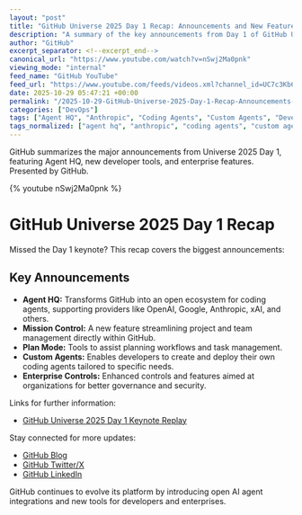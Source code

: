 ```yaml
---
layout: "post"
title: "GitHub Universe 2025 Day 1 Recap: Announcements and New Features"
description: "A summary of the key announcements from Day 1 of GitHub Universe 2025, including the unveiling of Agent HQ—an open ecosystem for coding agents from major AI providers. Covers new features like Mission Control, Plan Mode, Custom Agents, and improved enterprise controls for developers and organizations."
author: "GitHub"
excerpt_separator: <!--excerpt_end-->
canonical_url: "https://www.youtube.com/watch?v=nSwj2Ma0pnk"
viewing_mode: "internal"
feed_name: "GitHub YouTube"
feed_url: "https://www.youtube.com/feeds/videos.xml?channel_id=UC7c3Kb6jYCRj4JOHHZTxKsQ"
date: 2025-10-29 05:47:21 +00:00
permalink: "/2025-10-29-GitHub-Universe-2025-Day-1-Recap-Announcements-and-New-Features.html"
categories: ["DevOps"]
tags: ["Agent HQ", "Anthropic", "Coding Agents", "Custom Agents", "Developer Tools", "DevOps", "Enterprise Controls", "GitHub", "GitHub Universe", "GitHubUniverse", "GitHubUniverse2025", "Google", "Mission Control", "Open Ecosystem", "OpenAI", "Plan Mode", "Software Development", "Videos", "Xai"]
tags_normalized: ["agent hq", "anthropic", "coding agents", "custom agents", "developer tools", "devops", "enterprise controls", "github", "github universe", "githubuniverse", "githubuniverse2025", "google", "mission control", "open ecosystem", "openai", "plan mode", "software development", "videos", "xai"]
---
```


GitHub summarizes the major announcements from Universe 2025 Day 1, featuring Agent HQ, new developer tools, and enterprise features. Presented by GitHub.<!--excerpt_end-->

{% youtube nSwj2Ma0pnk %}

# GitHub Universe 2025 Day 1 Recap

Missed the Day 1 keynote? This recap covers the biggest announcements:

## Key Announcements

- **Agent HQ:** Transforms GitHub into an open ecosystem for coding agents, supporting providers like OpenAI, Google, Anthropic, xAI, and others.
- **Mission Control:** A new feature streamlining project and team management directly within GitHub.
- **Plan Mode:** Tools to assist planning workflows and task management.
- **Custom Agents:** Enables developers to create and deploy their own coding agents tailored to specific needs.
- **Enterprise Controls:** Enhanced controls and features aimed at organizations for better governance and security.

Links for further information:

- [GitHub Universe 2025 Day 1 Keynote Replay](https://www.youtube.com/watch?v=P6Va0_KILi4&list=PL0lo9MOBetEFKNlPHNouEmVeYeyoyGTXC)

Stay connected for more updates:

- [GitHub Blog](https://github.blog)
- [GitHub Twitter/X](https://twitter.com/github)
- [GitHub LinkedIn](https://linkedin.com/company/github)

GitHub continues to evolve its platform by introducing open AI agent integrations and new tools for developers and enterprises.
